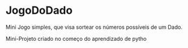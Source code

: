 # JogoDoDado
Mini Jogo simples, que visa sortear os números possíveis de um Dado.

Mini-Projeto criado no começo do aprendizado de pytho
